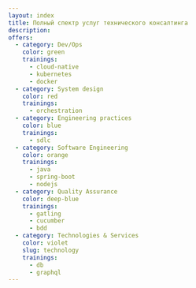 ```yaml
---
layout: index
title: Полный спектр услуг технического консалтинга
description: 
offers:
  - category: Dev/Ops
    color: green
    trainings:
      - cloud-native
      - kubernetes
      - docker
  - category: System design
    color: red
    trainings:
      - orchestration
  - category: Engineering practices
    color: blue
    trainings:
      - sdlc
  - category: Software Engineering
    color: orange
    trainings:
      - java
      - spring-boot
      - nodejs
  - category: Quality Assurance
    color: deep-blue
    trainings:
      - gatling
      - cucumber
      - bdd
  - category: Technologies & Services
    color: violet
    slug: technology
    trainings:
      - db
      - graphql
---
```

